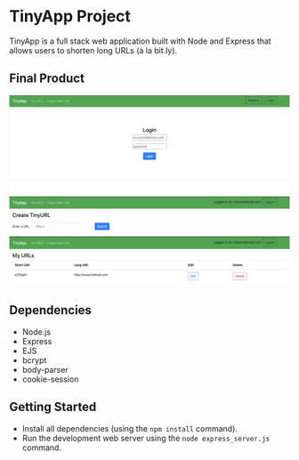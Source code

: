 # TinyApp Project

TinyApp is a full stack web application built with Node and Express that allows users to shorten long URLs (à la bit.ly).

## Final Product

!["login-page"](https://github.com/RicardoJBOF/tinyapp/blob/master/docs/login-page.png.png)
!["urls-news-page"](https://github.com/RicardoJBOF/tinyapp/blob/master/docs/urls-news-page.png)
!["urls-page"](https://github.com/RicardoJBOF/tinyapp/blob/master/docs/urls-page.png)

## Dependencies

- Node.js
- Express
- EJS
- bcrypt
- body-parser
- cookie-session

## Getting Started

- Install all dependencies (using the `npm install` command).
- Run the development web server using the `node express_server.js` command.
